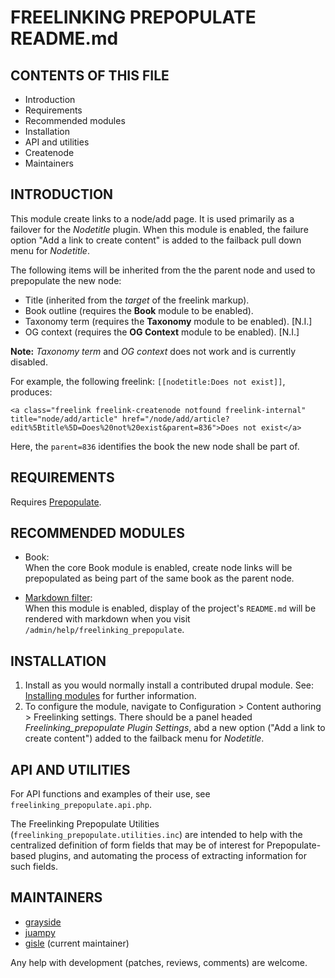# FREELINKING PREPOPULATE README.md

## CONTENTS OF THIS FILE

* Introduction
* Requirements
* Recommended modules
* Installation
* API and utilities
* Createnode
* Maintainers


## INTRODUCTION

This module create links to a node/add page. It is used primarily as a
failover for the *Nodetitle* plugin.  When this module is enabled, the
failure option "Add a link to create content" is added to the failback
pull down menu for *Nodetitle*.

The following items will be inherited from the the parent node and
used to prepopulate the new node:

* Title (inherited from the *target* of the freelink markup).
* Book outline (requires the **Book** module to be enabled).
* Taxonomy term  (requires the **Taxonomy** module to be enabled). [N.I.]
* OG context  (requires the **OG Context** module to be enabled). [N.I.]

**Note:** *Taxonomy term* and *OG context* does not work and is currently disabled.

For example, the following freelink: `[[nodetitle:Does not exist]]`,  produces:

    <a class="freelink freelink-createnode notfound freelink-internal" title="node/add/article" href="/node/add/article?edit%5Btitle%5D=Does%20not%20exist&parent=836">Does not exist</a>

Here, the `parent=836` identifies the book the new node shall be part of.


## REQUIREMENTS

Requires [Prepopulate][1].


## RECOMMENDED MODULES

* Book:<br>
  When the core Book module is enabled, create node links will be
  prepopulated as being part of the same book as the parent node.

* [Markdown filter][2]:<br>
  When this module is enabled, display of the project's `README.md` will be
  rendered with markdown when you visit `/admin/help/freelinking_prepopulate`.


## INSTALLATION

1. Install as you would normally install a contributed drupal
   module. See: [Installing modules][3] for further information.
2. To configure the module, navigate to Configuration > Content
   authoring > Freelinking settings.  There should be a panel headed
   *Freelinking_prepopulate Plugin Settings*, abd a new option ("Add a
   link to create content") added to the failback menu for
   *Nodetitle*.


## API AND UTILITIES

For API functions and examples of their use, see
`freelinking_prepopulate.api.php`.

The Freelinking Prepopulate Utilities
(`freelinking_prepopulate.utilities.inc`) are intended to help with
the centralized definition of form fields that may be of interest for
Prepopulate-based plugins, and automating the process of extracting
information for such fields.


## MAINTAINERS

* [grayside](https://www.drupal.org/u/grayside)
* [juampy](https://www.drupal.org/u/juampy)
* [gisle](https://www.drupal.org/u/gisle) (current maintainer)

Any help with development (patches, reviews, comments) are welcome.

[1]: https://www.drupal.org/project/prepopulate
[2]: https://www.drupal.org/project/markdown
[3]: https://drupal.org/documentation/install/modules-themes/modules-7
